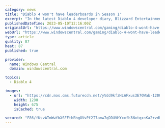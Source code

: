 ```yaml
---
category: news
title: "Diablo 4 won't have leaderboards in Season 1"
excerpt: "In the latest Diablo 4 developer diary, Blizzard Entertainment shared more about what players can expect in the seasonal structure of the game. Blizzard Entertainment confirmed that leaderboards are ..."
publishedDateTime: 2023-05-10T12:16:00Z
originalUrl: "https://www.windowscentral.com/gaming/diablo-4-wont-have-leaderboards-in-season-1"
webUrl: "https://www.windowscentral.com/gaming/diablo-4-wont-have-leaderboards-in-season-1"
type: article
quality: 87
heat: 87
published: true

provider:
  name: Windows Central
  domain: windowscentral.com

topics:
  - Diablo 4

images:
  - url: "https://cdn.mos.cms.futurecdn.net/yVdd9kfzHLAFxus3E7GWab-1200-80.jpg"
    width: 1200
    height: 675
    isCached: true

secured: "F86/fKsvATmWwYbXSFFtbRhgOVvPf2I7amw7qDDUVHYxxfh3NxtqxnKa2+vdF9Ga4PbuR0RKfIVHbwdMKwFR6peas7hoF5Zo2DkUrN/9z5hyN5qxyKKEK+HgV2soPmhN1PMLHrBbT3hX/V+d2dyDL9b07d8bnrVIArkCzaEPGK1CQumEPBaTLy67XPHhgDZp5lqHY4h8Avtn7/nCC5ekeNQ5gMeypjiwLdfh1X4bd7I5nL64UfqWDbg5uh2WQ8os0GXPQtWJvyloogRjxXRcDSAOEPNWaA56G7/r4DKsEjXfUg3mbbaSljuBauDbt3fhShc+sr5oMO8AXBHLIBGfpxMNxbfQZPez57yeK9gj9cI=;zL+KnRBNL/RH9CHgPNSr4Q=="
---
```


